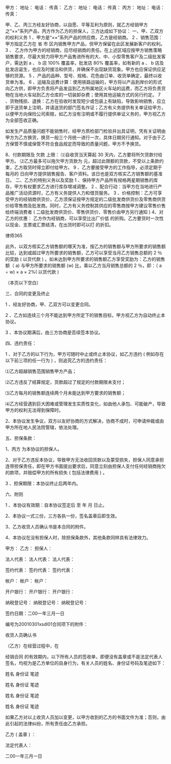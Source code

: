 
 甲方： 地址： 
 电话： 传真： 
 乙方： 地址： 
 电话： 传真： 
 丙方： 地址： 
 电话： 传真： 
 
 甲、乙、丙三方经友好协商，以自愿、平等互利为原则，就乙方经销甲方之“××”系列产品，丙方作为乙方的担保人，三方达成如下协议： 
 一、甲、乙双方的权利义务 
 1 、甲方是“××”系列产品的供应商，乙方是经销商。
 2 、销售范围：甲方指定乙方在 省 市 区内销售甲方产品，但甲方保留在此区发展新客户的权利。 
 3 、 乙方作为甲方的经销商，应尽经销商的责任。在上述区域应按甲方销售策略销售要求，尽最大努力将甲方产品售进所有的大、中、小型零售客户及二级批发客户，需达到 a 、 b 店 100% 覆盖率，批发店 80% 覆盖率，如有新的 a 、 b 店及批发店诞生，也应及时接洽和供货，并确保不出现缺货现象。甲方也应保证供应足够的货源。 
 5 、产品的品种、型号、规格、花色由订单、收货单确定，最终以收货单为准。 
 6 、运输及运费计算：使用铁路运输的，甲方将以产品到岸价的形式向乙方供，即甲方负责将产品发运到乙方所属地区火车站的运费，而乙方将负责货物在当地火车站到乙方仓库的一切装卸杂费；使用其他运输方式的另行约定。 
 7 、货物残损、退换：乙方在验收时发现短少或包装上有缺陷，导致影响销售，应立即于送货单上注明，并请送货的部门签名作证；乙方有义务提供有关单证给甲方，以便甲方向保险公司索赔，如乙方没有注明或不履行提供单证义务的，甲方视乙方为全部签收正确。 
 
 如发生产品质量问题不能销售时，经甲方质检部门检验并出具证明，凭有关证明由甲方为乙方换货，换货一般三个月统一进行一次，具体日期另行通知。对于由于乙方保管不慎或保管不符合食品规定而导致的质量问题，甲方不予换货。 
 
 8、付款期限及
欠款
上限： 
 ⑴自收货当天算起 30 天内，乙方要将所欠货款付给甲方。 
 ⑵乙方最多可以拖欠甲方货款为 元，超过此限额的货款，不受以上条款约束，乙方取货时得立即付给甲方。 
 9 、乙方要接受甲方的工作指导，必须定期于每月的 日向甲方提供销售报告、客户资料。该日也是双方核实乙方销售额的基准日。 
 二、乙方的特别义务以及奖励 
 1 、保持甲方产品所有规格两星期销售的库存，甲方有权要求乙方进行库存增减调整。 
 2 、配合行动：当甲方在当地进行产品推广活动资源时，乙方有义务提供人力和借货服务。 
 3 、价格控制：乙方可享受甲方的经销商供货价，乙方须保证按甲方规定的二级批发商供货价及零售商供货价给零售商及批发商。同时，乙方有义务控制其供应的零售商按甲方建议零售价售给终端消费者 
 ( 二级批发商供货价、零售供货价、零售价由甲方另行通知 ) 
 4、对乙方的优惠： 
 乙方作为经销商，可以享受比出厂价低 的折购。乙方要货时一次性以现金、支票或汇票结清，在出货时即可以打 的折扣。 




 
律师365






 此外，以双方核实乙方销售额的哪天为准，按乙方的销售额与甲方所要求的销售额比较，达到或超过甲方所要求的销售额，乙方可以享受当月乙方销售总额的 2 ％的奖励 ( 以货代款 ) 。如未达到甲方所要求的销售额乙方享受奖励为：乙方的销售额（ a) 与甲方所要求的销售额 (w) 比，乘以乙方当月销售总额的 2 ％，即：（ a ÷ w) × a × 2%( 以货代款 ) 

 （本页以下空白）

 三、合同的变更及终止 

 1 、经友好协商，甲、乙双方可以变更合同。 

 2 、乙方如连续三个月不能达到甲方所定下的销售目标，甲方视乙方为自动终止本协议。

 3 、本协议期满后，由三方协商是否续签本协议。 

 四、违约责任： 

 1 、对于乙方的以下行为，甲方可随时中止或终止本协议，如乙方违约 ( 例如存在以下前三项的任一行为 ) ，则追究乙方的违约责任： 

 ⑴乙方超越销售范围销售甲方产品； 

 ⑵乙方违反了结算规定，货款超过了规定的付款期限未支付； 

 ⑶乙方每月的销售额连续两个月未能达到甲方要求的销售额； 

 ⑷乙方经营遇到巨大困难或管理发生实质性变化，如由他人承包、可能破产，导致甲方的权利无法得到保障时。 

 2、本协议发生争议，双方以友好协商的方式解决，协商不成时，可申请仲裁或由甲方所在地人民法院管辖，依法处理。 

 五、担保条款： 

 1、丙方 为本协议的担保人。 

 2、对于乙方违反本协议，导致甲方无法收回货款以及蒙受损失，担保人同意承担连带担保责任，即在甲方书面提出要求后，同意立刻由担保人支付任何经销商拖欠的款项，并赔偿甲方的所有损失 ( 包括法律费用 ) 。 

 3 、担保期限：本协议终止后两年内。 

 六、附则 

 1 、本协议有效期：自本协议签定后 至 年 月 日止。 

 2、本协议一式三份，三方各执一份，签名盖章后即生效。 

 3、乙方收货人员确认书是本合同的附件。 

 4、本协议在没有担保人时，除担保条款外，其他条款同样具有法律效力。 

 甲方： 乙方： 担保人： 

 法人代表： 法人代表： 法人代表： 

 签约代表： 签约代表： 签约代表： 

 帐户： 帐户： 帐户： 

 开户银行： 开户银行： 开户银行： 

 纳税登记号： 纳税登记号： 纳税登记号： 

 签约日期：二00一年三月一日

 

 

 编号为20010301xsdl01合同项下的附件：

 

 收货人员确认书

 

 （乙方）在经营过程中，在

经销合同
的有效期内，以下所有人员的签收单，即便没有盖章或不是法定代表人签名，均视为是乙方单位的自身行为，有关人员的姓名、身份证号码及笔迹如下：

 

 姓名 身份证 笔迹 

 姓名 身份证 笔迹 

 姓名 身份证 笔迹 

 姓名 身份证 笔迹 

 

 如果乙方对以上收货人员加以变更，以甲方收到的乙方的书面文件为准；否则，由此引起的法律纠纷，所有责任由乙方承担。 

 

 乙方 ( 盖章 ) ： 

 法定代表人： 

 

 二00一年三月一日

 

 


 

 
 
 
 
 
  


  
 

  


  


  
 
 
 
 

